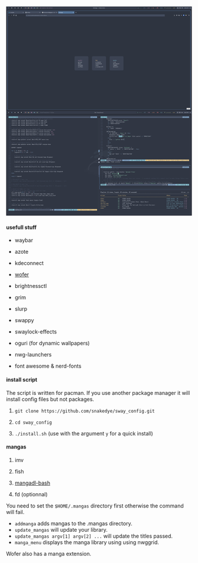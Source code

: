 ![rice](screenshot.png)

#### usefull stuff

- waybar

- azote

- kdeconnect

- [wofer](https://gitlab.com/snakedye/wofer)

- brightnessctl

- grim

- slurp

- swappy

- swaylock-effects

- oguri (for dynamic wallpapers)

- nwg-launchers

- font awesome & nerd-fonts

#### install script

The script is written for pacman. If you use another package manager it will install config files but not packages.

1. `git clone https://github.com/snakedye/sway_config.git`

2. `cd sway_config`

3. `./install.sh` (use with the argument `y` for a quick install)

#### mangas

1. imv

2. fish

3. [mangadl-bash](https://github.com/Akianonymus/mangadl-bash)

4. fd (optionnal)

You need to set the `$HOME/.mangas` directory first otherwise the command will fail.

- `addmanga` adds mangas to the .mangas directory.
- `update_mangas` will update your library.
- `update_mangas argv[1] argv[2] ...` will update the titles passed.
- `manga_menu` displays the manga library using using nwggrid.

Wofer also has a manga extension.

